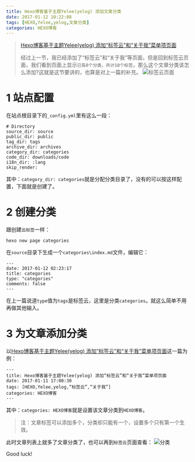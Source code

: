 ```yaml
---
title: Hexo博客基于主题Yelee(yelog) 添加文章分类
date: 2017-01-12 10:22:08
tags: [HEXO,Yelee,yelog,文章分类]
categories: HEXO博客
---
```


> [Hexo博客基于主题Yelee(yelog) 添加“标签云”和“关于我”菜单项页面](https://sogrey.github.io/article/Hexo%E5%8D%9A%E5%AE%A2%E5%9F%BA%E4%BA%8E%E4%B8%BB%E9%A2%98Yelee-yelog-%E6%B7%BB%E5%8A%A0%E2%80%9C%E6%A0%87%E7%AD%BE%E4%BA%91%E2%80%9D%E5%92%8C%E2%80%9C%E5%85%B3%E4%BA%8E%E6%88%91%E2%80%9D%E8%8F%9C%E5%8D%95%E9%A1%B9%E9%A1%B5%E9%9D%A2/)
> 
> 经过上一节，我已经添加了“标签云”和“关于我”等页面，但是回到标签云页面，我们看到页面上显示`已有0个分类，共计10个标签`，那么这个文章分类该怎么添加?这就是这节要讲的，也算是对上一篇的补充。
> ![标签云页面](https://sogrey.github.io/pics/2017-01-11_180103.jpg)

<!-- more -->

# 1 站点配置

在站点根目录下的`_config.yml`里有这么一段：

	# Directory
	source_dir: source
	public_dir: public
	tag_dir: tags
	archive_dir: archives
	category_dir: categories
	code_dir: downloads/code
	i18n_dir: :lang
	skip_render:

其中：`category_dir: categories`就是分配分类目录了，没有的可以按这样配置，下面就是创建了。

# 2 创建分类

跟创建`云标签`一样：

	hexo new page categories

在`source`目录下生成一个`categories\index.md`文件，编辑它：

	---
	date: 2017-01-12 02:23:17
	title: categories
	type: "categories"
	comments: false
	---

在上一篇说道`type`值为`tags`是标签云，这里是分类`categories`。就这么简单不用再做其他输入。

# 3 为文章添加分类

以[Hexo博客基于主题Yelee(yelog) 添加“标签云”和“关于我”菜单项页面](https://sogrey.github.io/article/Hexo%E5%8D%9A%E5%AE%A2%E5%9F%BA%E4%BA%8E%E4%B8%BB%E9%A2%98Yelee-yelog-%E6%B7%BB%E5%8A%A0%E2%80%9C%E6%A0%87%E7%AD%BE%E4%BA%91%E2%80%9D%E5%92%8C%E2%80%9C%E5%85%B3%E4%BA%8E%E6%88%91%E2%80%9D%E8%8F%9C%E5%8D%95%E9%A1%B9%E9%A1%B5%E9%9D%A2/)这一篇为例：

	---
	title: Hexo博客基于主题Yelee(yelog) 添加“标签云”和“关于我”菜单项页面
	date: 2017-01-11 17:00:30
	tags: [HEXO,Yelee,yelog,“标签云”,“关于我”]
	categories: HEXO博客
	---

其中：`categories: HEXO博客`就是设置该文章分类到`HEXO博客`。

> 注：文章标签可以添加多个，分类却只能有一个，设置多个只有第一个生效。

此时文章列表上就多了文章分类了，也可以再到`标签云`页面查看：
![分类](https://sogrey.github.io/pics/2017-01-12_110538.jpg)

Good luck!